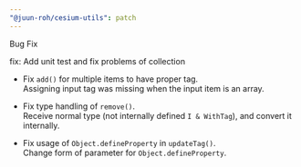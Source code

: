 ```yaml
---
"@juun-roh/cesium-utils": patch
---
```


Bug Fix

fix: Add unit test and fix problems of collection

* Fix `add()` for multiple items to have proper tag.  
Assigning input tag was missing when the input item is an array.

* Fix type handling of `remove()`.  
Receive normal type (not internally defined `I & WithTag`), and convert it internally.

* Fix usage of `Object.defineProperty` in `updateTag()`.  
Change form of parameter for `Object.defineProperty`.
